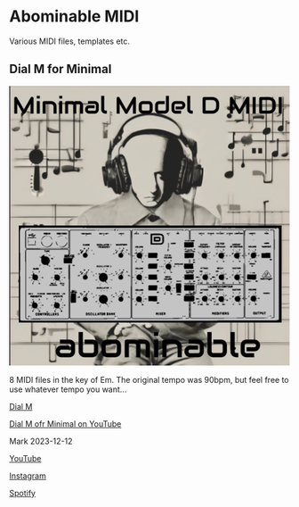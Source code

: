 # Abominable MIDI

Various MIDI files, templates etc. 

## Dial M for Minimal

![Dial M for Minimal](/images/M%20is%20for%20Minimal%20Model%20D-square.png)

8 MIDI files in the key of Em. The original tempo was 90bpm, but feel free to use whatever tempo you want...

[Dial M](https://github.com/drmarkreuter/AbominableMIDI/tree/main/Dial%20M%20for%20Minimal)

[Dial M ofr Minimal on YouTube](https://youtu.be/_LUtqbreVYo)

Mark 2023-12-12

[YouTube](https://www.youtube.com/c/abominablemusic)

[Instagram](https://www.instagram.com/abominablemusic/)

[Spotify](https://open.spotify.com/artist/7pWLLCW2sC1R6NPrgsPA8R/discography)


